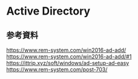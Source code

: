 # Active Directory
## 参考資料
https://www.rem-system.com/win2016-ad-add/  
https://www.rem-system.com/win2016-ad-add/#1  
https://ittrip.xyz/soft/windows/ad-setup-ad-easy  
https://www.rem-system.com/post-703/  
